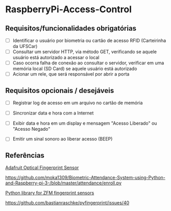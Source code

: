 # RaspberryPi-Access-Control

## Requisitos/funcionalidades obrigatórias
- [ ] Identificar o usuário por biometria ou cartão de acesso RFID (Carteirinha da UFSCar)
- [ ] Consultar um servidor HTTP, via método GET, verificando se aquele usuário está autorizado a acessar o local
- [ ] Caso ocorra falha de conexão ao consultar o servidor, verificar em uma memória local (SD Card) se aquele usuário está autorizado
- [ ] Acionar um rele, que será responsável por abrir a porta

## Requisitos opcionais / desejáveis
- [ ] Registrar log de acesso em um arquivo no cartão de memória
- [ ] Sincronizar data e hora com a Internet
- [ ] Exibir data e hora em um display e mensagem "Acesso Liberado" ou "Acesso Negado"
- [ ] Emitir um sinal sonoro ao liberar acesso (BEEP)


## Referências
[Adafruit Optical Fingerprint Sensor](https://learn.adafruit.com/adafruit-optical-fingerprint-sensor/circuitpython)

https://github.com/moka1309/Biometric-Attendance-System-using-Python-and-Raspberry-pi-3-/blob/master/attendance/enroll.py

[Python library for ZFM fingerprint sensors](https://github.com/bastianraschke/pyfingerprint)

https://github.com/bastianraschke/pyfingerprint/issues/40
